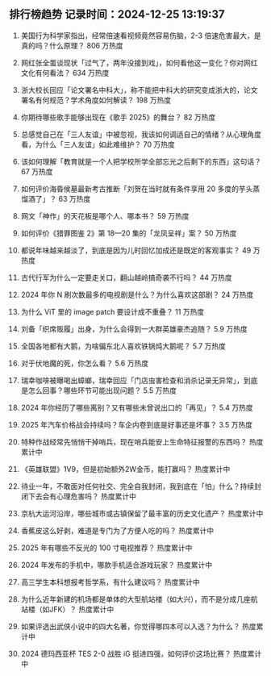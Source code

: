 
## 排行榜趋势 记录时间：2024-12-25 13:19:37
  
  1. 美国行为科学家指出，经常倍速看视频竟然容易伤脑，2-3 倍速危害最大，是真的吗？什么原理？ 806 万热度
    
  2. 网红张全蛋谈现状「过气了，两年没接到戏」，如何看他这一变化？你对网红文化有何看法？ 634 万热度
    
  3. 浙大校长回应「论文署名中科大」，称不能把中科大的研究变成浙大的，论文署名有何规范？学术角度如何解读？ 198 万热度
    
  4. 你期待哪些歌手能够出现在《歌手 2025》的舞台？ 82 万热度
    
  5. 总感觉自己在「三人友谊」中被忽视，我该如何调适自己的情绪？从心理角度看，为什么「三人友谊」如此难维护？ 70 万热度
    
  6. 该如何理解「教育就是一个人把学校所学全部忘光之后剩下的东西」这句话？ 67 万热度
    
  7. 如何评价海昏侯墓最新考古推断「刘贺在当时就有条件享用 20 多度的芋头蒸馏酒了」？ 63 万热度
    
  8. 网文「神作」的天花板是哪个人、哪本书？ 59 万热度
    
  9. 如何评价《猎罪图鉴 2》第 18—20 集的「龙凤呈祥」案？ 50 万热度
    
  10. 都说年味越来越淡了，到底是因为儿时回忆加成还是既定的客观事实？ 49 万热度
    
  11. 古代行军为什么一定要走关口，翻山越岭搞奇袭不行吗？ 44 万热度
    
  12. 2024 年你 N 刷次数最多的电视剧是什么？为什么喜欢这部剧？ 24 万热度
    
  13. 为什么 ViT 里的 image patch 要设计成不重叠？ 11 万热度
    
  14. 刘备「织席贩履」出身，为什么会得到一大群英雄豪杰追随？ 5.9 万热度
    
  15. 全国各地都有大鹅，为啥偏东北人喜欢铁锅炖大鹅呢？ 5.7 万热度
    
  16. 对于伏地魔的死，你怎么看？ 5.6 万热度
    
  17. 瑞幸咖啡被曝喝出蟑螂，瑞幸回应「门店虫害检查和消杀记录无异常」，到底是怎么回事？哪些环节可能出现问题？ 5.5 万热度
    
  18. 2024 年你经历了哪些离别？又有哪些未曾说出口的「再见」？ 5.4 万热度
    
  19. 2025 年汽车价格战会持续吗？车企内卷到底是好事还是坏事？ 3.5 万热度
    
  20. 特种作战经常先悄悄干掉哨兵，现在哨兵能安上生命特征报警的东西吗？ 热度累计中
    
  21. 《英雄联盟》1V9，但是初始额外2W金币，能打赢吗？ 热度累计中
    
  22. 待业一年，不敢面对任何社交、完全自我封闭，我到底在「怕」什么？持续封闭下去会有心理危害吗？ 热度累计中
    
  23. 京杭大运河沿岸，哪些城市或古镇保留了最丰富的历史文化遗产？ 热度累计中
    
  24. 香蕉皮这么好剥，难道是专门为了方便人吃的吗？ 热度累计中
    
  25. 2025 年有哪些不反光的 100 寸电视推荐？ 热度累计中
    
  26. 2024 年发布的手机中，哪款手机适合游戏玩家？ 热度累计中
    
  27. 高三学生本科想报考哲学系，有什么建议吗？ 热度累计中
    
  28. 为什么近年新建的机场都是单体的大型航站楼（如大兴），而不是分成几座航站楼（如JFK）？ 热度累计中
    
  29. 如果评选出武侠小说中的四大名著，你觉得哪四本可以入选？为什么？ 热度累计中
    
  30. 2024 德玛西亚杯 TES 2-0 战胜 iG 挺进四强，如何评价这场比赛？ 热度累计中
    
